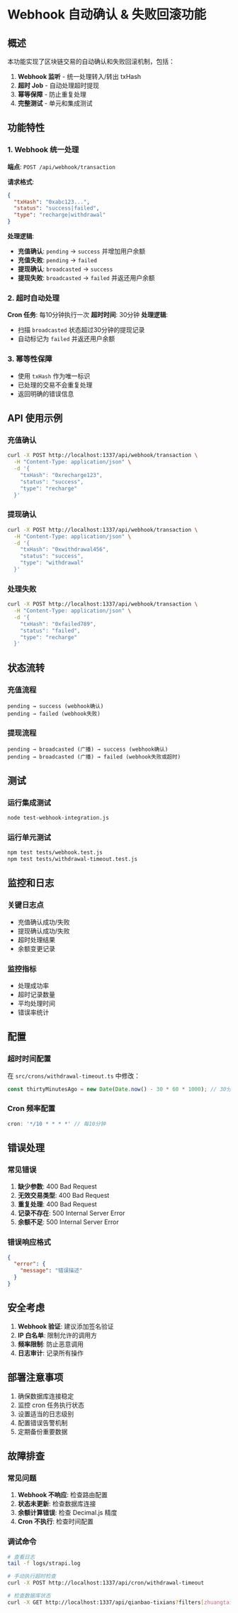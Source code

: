 # Webhook 自动确认 & 失败回滚功能

## 概述

本功能实现了区块链交易的自动确认和失败回滚机制，包括：

1. **Webhook 监听** - 统一处理转入/转出 txHash
2. **超时 Job** - 自动处理超时提现
3. **幂等保障** - 防止重复处理
4. **完整测试** - 单元和集成测试

## 功能特性

### 1. Webhook 统一处理

**端点**: `POST /api/webhook/transaction`

**请求格式**:
```json
{
  "txHash": "0xabc123...",
  "status": "success|failed",
  "type": "recharge|withdrawal"
}
```

**处理逻辑**:
- **充值确认**: `pending` → `success` 并增加用户余额
- **充值失败**: `pending` → `failed`
- **提现确认**: `broadcasted` → `success`
- **提现失败**: `broadcasted` → `failed` 并返还用户余额

### 2. 超时自动处理

**Cron 任务**: 每10分钟执行一次
**超时时间**: 30分钟
**处理逻辑**: 
- 扫描 `broadcasted` 状态超过30分钟的提现记录
- 自动标记为 `failed` 并返还用户余额

### 3. 幂等性保障

- 使用 `txHash` 作为唯一标识
- 已处理的交易不会重复处理
- 返回明确的错误信息

## API 使用示例

### 充值确认
```bash
curl -X POST http://localhost:1337/api/webhook/transaction \
  -H "Content-Type: application/json" \
  -d '{
    "txHash": "0xrecharge123",
    "status": "success",
    "type": "recharge"
  }'
```

### 提现确认
```bash
curl -X POST http://localhost:1337/api/webhook/transaction \
  -H "Content-Type: application/json" \
  -d '{
    "txHash": "0xwithdrawal456",
    "status": "success",
    "type": "withdrawal"
  }'
```

### 处理失败
```bash
curl -X POST http://localhost:1337/api/webhook/transaction \
  -H "Content-Type: application/json" \
  -d '{
    "txHash": "0xfailed789",
    "status": "failed",
    "type": "recharge"
  }'
```

## 状态流转

### 充值流程
```
pending → success (webhook确认)
pending → failed (webhook失败)
```

### 提现流程
```
pending → broadcasted (广播) → success (webhook确认)
pending → broadcasted (广播) → failed (webhook失败或超时)
```

## 测试

### 运行集成测试
```bash
node test-webhook-integration.js
```

### 运行单元测试
```bash
npm test tests/webhook.test.js
npm test tests/withdrawal-timeout.test.js
```

## 监控和日志

### 关键日志点
- 充值确认成功/失败
- 提现确认成功/失败
- 超时处理结果
- 余额变更记录

### 监控指标
- 处理成功率
- 超时记录数量
- 平均处理时间
- 错误率统计

## 配置

### 超时时间配置
在 `src/crons/withdrawal-timeout.ts` 中修改：
```typescript
const thirtyMinutesAgo = new Date(Date.now() - 30 * 60 * 1000); // 30分钟
```

### Cron 频率配置
```typescript
cron: '*/10 * * * *' // 每10分钟
```

## 错误处理

### 常见错误
1. **缺少参数**: 400 Bad Request
2. **无效交易类型**: 400 Bad Request
3. **重复处理**: 400 Bad Request
4. **记录不存在**: 500 Internal Server Error
5. **余额不足**: 500 Internal Server Error

### 错误响应格式
```json
{
  "error": {
    "message": "错误描述"
  }
}
```

## 安全考虑

1. **Webhook 验证**: 建议添加签名验证
2. **IP 白名单**: 限制允许的调用方
3. **频率限制**: 防止恶意调用
4. **日志审计**: 记录所有操作

## 部署注意事项

1. 确保数据库连接稳定
2. 监控 cron 任务执行状态
3. 设置适当的日志级别
4. 配置错误告警机制
5. 定期备份重要数据

## 故障排查

### 常见问题
1. **Webhook 不响应**: 检查路由配置
2. **状态未更新**: 检查数据库连接
3. **余额计算错误**: 检查 Decimal.js 精度
4. **Cron 不执行**: 检查时间配置

### 调试命令
```bash
# 查看日志
tail -f logs/strapi.log

# 手动执行超时检查
curl -X POST http://localhost:1337/api/cron/withdrawal-timeout

# 检查数据库状态
curl -X GET http://localhost:1337/api/qianbao-tixians?filters[zhuangtai]=broadcasted
``` 
